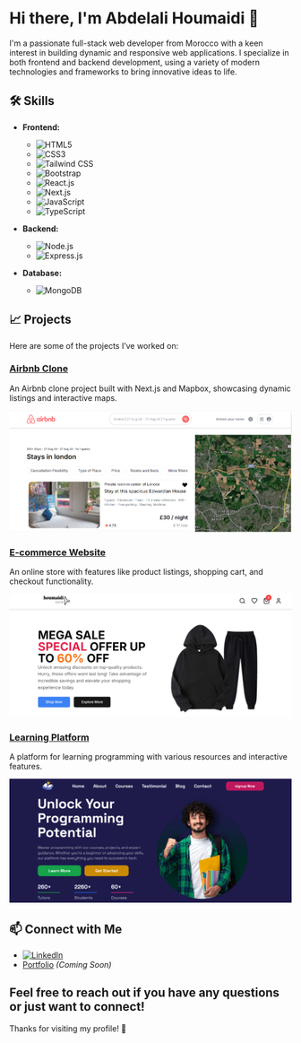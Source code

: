 # Hi there, I'm Abdelali Houmaidi 👋

I'm a passionate full-stack web developer from Morocco with a keen interest in building dynamic and responsive web applications. I specialize in both frontend and backend development, using a variety of modern technologies and frameworks to bring innovative ideas to life.

## 🛠 Skills

- **Frontend:**
  - ![HTML5](https://img.shields.io/badge/-HTML5-E34F26?logo=html5&logoColor=white) 
  - ![CSS3](https://img.shields.io/badge/-CSS3-1572B6?logo=css3&logoColor=white)
  - ![Tailwind CSS](https://img.shields.io/badge/-Tailwind%20CSS-38B2AC?logo=tailwindcss&logoColor=white)
  - ![Bootstrap](https://img.shields.io/badge/-Bootstrap-563D7C?logo=bootstrap&logoColor=white)
  - ![React.js](https://img.shields.io/badge/-React.js-61DAFB?logo=react&logoColor=black)
  - ![Next.js](https://img.shields.io/badge/-Next.js-000000?logo=next.js&logoColor=white)
  - ![JavaScript](https://img.shields.io/badge/-JavaScript-F7DF1E?logo=javascript&logoColor=black)
  - ![TypeScript](https://img.shields.io/badge/-TypeScript-007ACC?logo=typescript&logoColor=white)

- **Backend:**
  - ![Node.js](https://img.shields.io/badge/-Node.js-339933?logo=node.js&logoColor=white)
  - ![Express.js](https://img.shields.io/badge/-Express.js-000000?logo=express&logoColor=white)

- **Database:**
  - ![MongoDB](https://img.shields.io/badge/-MongoDB-47A248?logo=mongodb&logoColor=white)

## 📈 Projects

Here are some of the projects I’ve worked on:

### [Airbnb Clone](https://vercel.com/abdalis-projects-4d9edd40/learning-platform)
An Airbnb clone project built with Next.js and Mapbox, showcasing dynamic listings and interactive maps.

![Airbnb Clone](https://raw.githubusercontent.com/Abdali21/Abdali21/main/images/airbnb.PNG)

### [E-commerce Website](https://houmaidishop.vercel.app/)
An online store with features like product listings, shopping cart, and checkout functionality.

![E-commerce Website](https://github.com/Abdali21/Abdali21/blob/main/images/houmaidishop.PNG)

### [Learning Platform](https://vercel.com/abdalis-projects-4d9edd40/learning-platform)
A platform for learning programming with various resources and interactive features.

![Learning Platform](https://github.com/Abdali21/Abdali21/blob/main/images/learning.PNG)

## 📫 Connect with Me

- [![LinkedIn](https://img.shields.io/badge/-LinkedIn-0A66C2?logo=linkedin&logoColor=white)](https://www.linkedin.com/in/abdelali-houmaidi-72b123293/)
- [Portfolio](#) *(Coming Soon)*

Feel free to reach out if you have any questions or just want to connect!
---

Thanks for visiting my profile! 🚀
